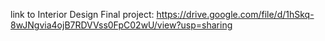link to Interior Design Final project:
 https://drive.google.com/file/d/1hSkq-8wJNgvia4ojB7RDVVss0FpC02wU/view?usp=sharing

